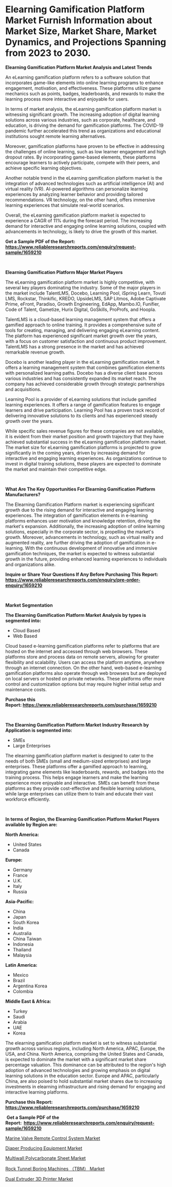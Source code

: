 <p><h1>Elearning Gamification Platform Market Furnish Information about Market Size, Market Share, Market Dynamics, and Projections Spanning from 2023 to 2030.</h1></p><p><strong>Elearning Gamification Platform Market Analysis and Latest Trends</strong></p>
<p><p>An eLearning gamification platform refers to a software solution that incorporates game-like elements into online learning programs to enhance engagement, motivation, and effectiveness. These platforms utilize game mechanics such as points, badges, leaderboards, and rewards to make the learning process more interactive and enjoyable for users.</p><p>In terms of market analysis, the eLearning gamification platform market is witnessing significant growth. The increasing adoption of digital learning solutions across various industries, such as corporate, healthcare, and education, is driving the demand for gamification platforms. The COVID-19 pandemic further accelerated this trend as organizations and educational institutions sought remote learning alternatives.</p><p>Moreover, gamification platforms have proven to be effective in addressing the challenges of online learning, such as low learner engagement and high dropout rates. By incorporating game-based elements, these platforms encourage learners to actively participate, compete with their peers, and achieve specific learning objectives.</p><p>Another notable trend in the eLearning gamification platform market is the integration of advanced technologies such as artificial intelligence (AI) and virtual reality (VR). AI-powered algorithms can personalize learning experiences by analyzing learner behavior and providing tailored recommendations. VR technology, on the other hand, offers immersive learning experiences that simulate real-world scenarios.</p><p>Overall, the eLearning gamification platform market is expected to experience a CAGR of 11% during the forecast period. The increasing demand for interactive and engaging online learning solutions, coupled with advancements in technology, is likely to drive the growth of this market.</p></p>
<p><strong>Get a Sample PDF of the Report:&nbsp; <a href="https://www.reliableresearchreports.com/enquiry/request-sample/1659210">https://www.reliableresearchreports.com/enquiry/request-sample/1659210</a></strong></p>
<p>&nbsp;</p>
<p><strong>Elearning Gamification Platform Major Market Players</strong></p>
<p><p>The eLearning gamification platform market is highly competitive, with several key players dominating the industry. Some of the major players in the market include TalentLMS, Docebo, Learning Pool, iSpring Learn, Tovuti LMS, Rockstar, Thinkific, KREDO, UpsideLMS, SAP Litmos, Adobe Captivate Prime, eFront, Paradiso, Growth Engineering, EdApp, Mambo.IO, Funifier, Code of Talent, Gametize, Hurix Digital, GoSkills, ProProfs, and Hoopla.</p><p>TalentLMS is a cloud-based learning management system that offers a gamified approach to online training. It provides a comprehensive suite of tools for creating, managing, and delivering engaging eLearning content. The platform has experienced significant market growth over the years, with a focus on customer satisfaction and continuous product improvement. TalentLMS has a strong presence in the market and has achieved remarkable revenue growth.</p><p>Docebo is another leading player in the eLearning gamification market. It offers a learning management system that combines gamification elements with personalized learning paths. Docebo has a diverse client base across various industries and has consistently expanded its market reach. The company has achieved considerable growth through strategic partnerships and acquisitions.</p><p>Learning Pool is a provider of eLearning solutions that include gamified learning experiences. It offers a range of gamification features to engage learners and drive participation. Learning Pool has a proven track record of delivering innovative solutions to its clients and has experienced steady growth over the years.</p><p>While specific sales revenue figures for these companies are not available, it is evident from their market position and growth trajectory that they have achieved substantial success in the eLearning gamification platform market. The market size for eLearning gamification platforms is projected to grow significantly in the coming years, driven by increasing demand for interactive and engaging learning experiences. As organizations continue to invest in digital training solutions, these players are expected to dominate the market and maintain their competitive edge.</p></p>
<p>&nbsp;</p>
<p><strong>What Are The Key Opportunities For Elearning Gamification Platform Manufacturers?</strong></p>
<p><p>The Elearning Gamification Platform market is experiencing significant growth due to the rising demand for interactive and engaging learning experiences. The integration of gamification elements in e-learning platforms enhances user motivation and knowledge retention, driving the market's expansion. Additionally, the increasing adoption of online learning solutions, especially in the corporate sector, is propelling the market's growth. Moreover, advancements in technology, such as virtual reality and augmented reality, are further driving the adoption of gamification in e-learning. With the continuous development of innovative and immersive gamification techniques, the market is expected to witness substantial growth in the future, providing enhanced learning experiences to individuals and organizations alike.</p></p>
<p><strong>Inquire or Share Your Questions If Any Before Purchasing This Report: <a href="https://www.reliableresearchreports.com/enquiry/pre-order-enquiry/1659210">https://www.reliableresearchreports.com/enquiry/pre-order-enquiry/1659210</a></strong></p>
<p>&nbsp;</p>
<p><strong>Market Segmentation</strong></p>
<p><strong>The Elearning Gamification Platform Market Analysis by types is segmented into:</strong></p>
<p><ul><li>Cloud Based</li><li>Web Based</li></ul></p>
<p><p>Cloud based e-learning gamification platforms refer to platforms that are hosted on the internet and accessed through web browsers. These platforms store and process data on remote servers, allowing for greater flexibility and scalability. Users can access the platform anytime, anywhere through an internet connection. On the other hand, web-based e-learning gamification platforms also operate through web browsers but are deployed on local servers or hosted on private networks. These platforms offer more control and customization options but may require higher initial setup and maintenance costs.</p></p>
<p><strong>Purchase this Report:&nbsp;<a href="https://www.reliableresearchreports.com/purchase/1659210">https://www.reliableresearchreports.com/purchase/1659210</a></strong></p>
<p>&nbsp;</p>
<p><strong>The Elearning Gamification Platform Market Industry Research by Application is segmented into:</strong></p>
<p><ul><li>SMEs</li><li>Large Enterprises</li></ul></p>
<p><p>The elearning gamification platform market is designed to cater to the needs of both SMEs (small and medium-sized enterprises) and large enterprises. These platforms offer a gamified approach to learning, integrating game elements like leaderboards, rewards, and badges into the training process. This helps engage learners and make the learning experience more enjoyable and interactive. SMEs can benefit from these platforms as they provide cost-effective and flexible learning solutions, while large enterprises can utilize them to train and educate their vast workforce efficiently.</p></p>
<p>&nbsp;</p>
<p><strong>In terms of Region, the Elearning Gamification Platform Market Players available by Region are:</strong></p>
<p>
    <p> <strong> North America: </strong>
        <ul>
            <li>United States</li>
            <li>Canada</li>
        </ul>
        </p> 
    <p> <strong> Europe: </strong>
        <ul>
            <li>Germany</li>
            <li>France</li>
            <li>U.K.</li>
            <li>Italy</li>
            <li>Russia</li>
        </ul>
        </p> 
    <p> <strong> Asia-Pacific: </strong>
        <ul>
            <li>China</li>
            <li>Japan</li>
            <li>South Korea</li>
            <li>India</li>
            <li>Australia</li>
            <li>China Taiwan</li>
            <li>Indonesia</li>
            <li>Thailand</li>
            <li>Malaysia</li>
        </ul>
        </p> 
    <p> <strong> Latin America: </strong>
        <ul>
            <li>Mexico</li>
            <li>Brazil</li>
            <li>Argentina Korea</li>
            <li>Colombia</li>
        </ul>
        </p> 
    <p> <strong> Middle East & Africa: </strong>
        <ul>
            <li>Turkey</li>
            <li>Saudi</li>
            <li>Arabia</li>
            <li>UAE</li>
            <li>Korea</li>
        </ul>
    </p>
    </p>
<p><p>The elearning gamification platform market is set to witness substantial growth across various regions, including North America, APAC, Europe, the USA, and China. North America, comprising the United States and Canada, is expected to dominate the market with a significant market share percentage valuation. This dominance can be attributed to the region's high adoption of advanced technologies and growing emphasis on digital learning solutions in the education sector. Europe and APAC, particularly China, are also poised to hold substantial market shares due to increasing investments in elearning infrastructure and rising demand for engaging and interactive learning platforms.</p></p>
<p><strong>Purchase this Report: <a href="https://www.reliableresearchreports.com/purchase/1659210">https://www.reliableresearchreports.com/purchase/1659210</a></strong></p>
<p>&nbsp;<strong>Get a Sample PDF of the Report:&nbsp;&nbsp;<a href="https://www.reliableresearchreports.com/enquiry/request-sample/1659210">https://www.reliableresearchreports.com/enquiry/request-sample/1659210</a></strong></p>
<p><strong></strong></p>
<p><p><a href="https://www.linkedin.com/pulse/marine-valve-remote-control-system-market-size-2023-2030/">Marine Valve Remote Control System Market</a></p><p><a href="https://www.linkedin.com/pulse/diaper-producing-equipment-market-size-share-amp-trends/">Diaper Producing Equipment Market</a></p><p><a href="https://medium.com/@rajuchacharp23/multiwall-polycarbonate-sheet-market-size-growth-forecast-2023-2030-7a429fbf4c93">Multiwall Polycarbonate Sheet Market</a></p><p><a href="https://www.linkedin.com/pulse/rock-tunnel-boring-machines-tbm-market-research-report-unlocks/">Rock Tunnel Boring Machines （TBM） Market</a></p><p><a href="https://medium.com/@rosejohnson762014/dual-extruder-3d-printer-market-size-growth-forecast-2023-2030-fc42ce28efe2">Dual Extruder 3D Printer Market</a></p></p>